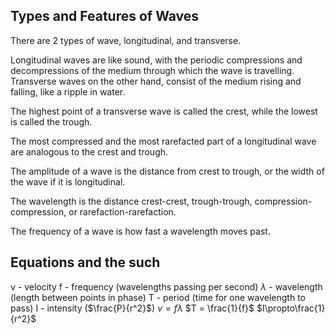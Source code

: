 ## Types and Features of Waves
There are 2 types of wave, longitudinal, and transverse.

Longitudinal waves are like sound, with the periodic compressions and decompressions of the medium through which the wave is travelling. Transverse waves on the other hand, consist of the medium rising and falling, like a ripple in water.

The highest point of a transverse wave is called the crest, while the lowest is called the trough.

The most compressed and the most rarefacted part of a longitudinal wave are analogous to the crest and trough.

The amplitude of a wave is the distance from crest to trough, or the width of the wave if it is longitudinal.

The wavelength is the distance crest-crest, trough-trough, compression-compression, or rarefaction-rarefaction.

The frequency of a wave is how fast a wavelength moves past.
## Equations and the such
v - velocity 
f - frequency (wavelengths passing per second)
$\lambda$ - wavelength (length between points in phase)
T - period (time for one wavelength to pass)
I - intensity ($\frac{P}{r^2}$)
$v = f\lambda$ 
$T = \frac{1}{f}$
$I\propto\frac{1}{r^2}$ 